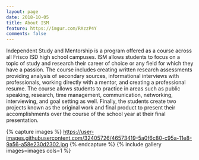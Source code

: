 ```yaml
---
layout: page
date: 2018-10-05
title: About ISM
feature: https://imgur.com/RXzzP4Y
comments: false
---
```


Independent Study and Mentorship is a program offered as a course across all Frisco ISD high school campuses. ISM allows students to focus on a topic of study and research their career of choice or any field for which they have a passion. The course includes creating written research assessments providing analysis of secondary sources, informational interviews with professionals, working directly with a mentor, and creating a professional resume. The course allows students to practice in areas such as public speaking, research, time management, communication, networking, interviewing, and goal setting as well. Finally, the students create two projects known as the original work and final product to present their accomplishments over the course of the school year at their final presentation.  

{% capture images %}
    https://user-images.githubusercontent.com/32405726/46573419-5a0f6c80-c95a-11e8-9a56-a58e230d2302.jpg
{% endcapture %}
{% include gallery images=images cols=1 %}

